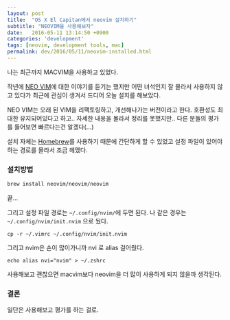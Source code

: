 ```yaml
---
layout: post
title:  "OS X El Capitan에서 neovim 설치하기"
subtitle: "NEOVIM을 사용해보자"
date:   2016-05-11 13:14:50 +0900
categories: 'development'
tags: [neovim, development tools, mac]
permalink: dev/2016/05/11/neovim-installed.html
---
```


나는 최근까지 MACVIM을 사용하고 있었다.

작년에 [NEO VIM](http://www.neovim.io)에 대한 이야기를 듣기는 했지만 어떤 녀석인지 잘 몰라서 사용하지 않고 있다가 최근에 관심이 생겨서 드디어 오늘 설치를 해보았다.

NEO VIM는 오래 된 VIM을 리팩토링하고, 개선해나가는 버전이라고 한다. 호환성도 최대한 유지되어있다고 하고.. 자세한 내용을 몰라서 정리를 못했지만.. 다른 분들의 평가를 들어보면 빠르다는건 알겠다(...)

설치 자체는 [Homebrew](http://www.brew.sh)를 사용하기 때문에 간단하게 할 수 있었고 설정 파일이 있어야 하는 경로를 몰라서 조금 헤맸다.

### 설치방법

```bash
brew install neovim/neovim/neovim
```

끝...

그리고 설정 파일 경로는 `~/.config/nvim/`에 두면 된다.
나 같은 경우는 `~/.config/nvim/init.nvim` 으로 뒀다.

`cp -r ~/.vimrc ~/.config/nvim/init.nvim`

그리고 nvim은 손이 많이가니까 nvi 로 alias 걸어줬다.

`echo alias nvi="nvim" > ~/.zshrc`

사용해보고 괜찮으면 macvim보다 neovim을 더 많이 사용하게 되지 않을까 생각된다.


### 결론

일단은 사용해보고 평가를 하는 걸로.
